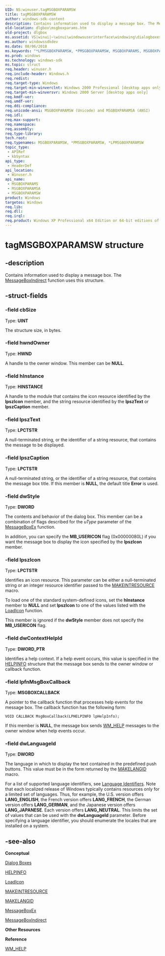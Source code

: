 ```yaml
---
UID: NS:winuser.tagMSGBOXPARAMSW
title: tagMSGBOXPARAMSW
author: windows-sdk-content
description: Contains information used to display a message box. The MessageBoxIndirect function uses this structure.
old-location: dlgbox\msgboxparams.htm
old-project: dlgbox
ms.assetid: VS|winui|~\winui\windowsuserinterface\windowing\dialogboxes\dialogboxreference\dialogboxstructures\msgboxparams.htm
ms.author: windowssdkdev
ms.date: 08/06/2018
ms.keywords: "*LPMSGBOXPARAMSW, *PMSGBOXPARAMSW, MSGBOXPARAMS, MSGBOXPARAMS structure [Dialog Boxes], MSGBOXPARAMSA, MSGBOXPARAMSW, PMSGBOXPARAMS, PMSGBOXPARAMS structure pointer [Dialog Boxes], _win32_MSGBOXPARAMS_str, _win32_msgboxparams_str_cpp, dlgbox.msgboxparams, tagMSGBOXPARAMSW, winui._win32_msgboxparams_str, winuser/MSGBOXPARAMS, winuser/MSGBOXPARAMSA, winuser/MSGBOXPARAMSW, winuser/PMSGBOXPARAMS"
ms.prod: windows
ms.technology: windows-sdk
ms.topic: struct
req.header: winuser.h
req.include-header: Windows.h
req.redist: 
req.target-type: Windows
req.target-min-winverclnt: Windows 2000 Professional [desktop apps only]
req.target-min-winversvr: Windows 2000 Server [desktop apps only]
req.kmdf-ver: 
req.umdf-ver: 
req.ddi-compliance: 
req.unicode-ansi: MSGBOXPARAMSW (Unicode) and MSGBOXPARAMSA (ANSI)
req.idl: 
req.max-support: 
req.namespace: 
req.assembly: 
req.type-library: 
tech.root: 
req.typenames: MSGBOXPARAMSW, *PMSGBOXPARAMSW, *LPMSGBOXPARAMSW
topic_type:
 - APIRef
 - kbSyntax
api_type:
 - HeaderDef
api_location:
 - Winuser.h
api_name:
 - MSGBOXPARAMS
 - MSGBOXPARAMSA
 - MSGBOXPARAMSW
product: Windows
targetos: Windows
req.lib: 
req.dll: 
req.irql: 
req.product: Windows XP Professional x64 Edition or 64-bit editions of     Windows Server 2003
---
```


# tagMSGBOXPARAMSW structure


## -description


Contains information used to display a message box. The <a href="https://msdn.microsoft.com/3834bf46-0952-4e5c-bda4-6997576192d9">MessageBoxIndirect</a> function uses this structure.


## -struct-fields




### -field cbSize

Type: <b>UINT</b>

The structure size, in bytes. 


### -field hwndOwner

Type: <b>HWND</b>

A handle to the owner window. This member can be <b>NULL</b>. 


### -field hInstance

Type: <b>HINSTANCE</b>

A handle to the module that contains the icon resource identified by the 
					<b>lpszIcon</b> member, and the string resource identified by the 
					<b>lpszText</b> or 
					<b>lpszCaption</b> member. 


### -field lpszText

Type: <b>LPCTSTR</b>

A null-terminated string, or the identifier of a string resource, that contains the message to be displayed. 


### -field lpszCaption

Type: <b>LPCTSTR</b>

A null-terminated string, or the identifier of a string resource, that contains the message box title. If this member is <b>NULL</b>, the default title 
					<b>Error</b> is used. 


### -field dwStyle

Type: <b>DWORD</b>

The contents and behavior of the dialog box. This member can be a combination of flags described for the 
					<i>uType</i> parameter of the <a href="https://msdn.microsoft.com/aca871a0-4767-4a7d-ab12-6eb7d03577ef">MessageBoxEx</a> function. 

In addition, you can specify the <b>MB_USERICON</b> flag (0x00000080L) if you want the message box to display the icon specified by the 
					<b>lpszIcon</b> member. 


### -field lpszIcon

Type: <b>LPCTSTR</b>

Identifies an icon resource. This parameter can be either a null-terminated string or an integer resource identifier passed to the <a href="https://msdn.microsoft.com/761df981-776f-43ca-9cc9-bb82a49f66e6">MAKEINTRESOURCE</a> macro. 

To load one of the standard system-defined icons, set the 
						<b>hInstance</b> member to <b>NULL</b> and set 
						<b>lpszIcon</b> to one of the values listed with the <a href="https://msdn.microsoft.com/3a8099f8-9db7-4ef8-838f-ca8f272df531">LoadIcon</a> function. 

This member is ignored if the 
						<b>dwStyle</b> member does not specify the <b>MB_USERICON</b> flag. 


### -field dwContextHelpId

Type: <b>DWORD_PTR</b>

Identifies a help context. If a help event occurs, this value is specified in the <a href="https://msdn.microsoft.com/8320fb68-294b-487b-ab5a-6611bb57cff0">HELPINFO</a> structure that the message box sends to the owner window or callback function. 


### -field lpfnMsgBoxCallback

Type: <b>MSGBOXCALLBACK</b>

A pointer to the callback function that processes help events for the message box. The callback function has the following form:
		

<code>VOID CALLBACK MsgBoxCallback(LPHELPINFO lpHelpInfo);</code>

If this member is <b>NULL</b>, the message box sends 
					<a href="https://msdn.microsoft.com/6a090125-67dd-4267-9973-10e32c6e4f1f">WM_HELP</a> messages to the owner window when help events occur. 


### -field dwLanguageId

Type: <b>DWORD</b>

The language in which to display the text contained in the predefined push buttons. This value must be in the form returned by the 
					<a href="https://msdn.microsoft.com/cdf6424a-bf2b-4c14-8bc7-8b5f04c29ed3">MAKELANGID</a> macro. 

For a list of supported language identifiers, see <a href="https://msdn.microsoft.com/076e2a43-256a-4646-a5c8-1d48ab08ce1a">Language Identifiers</a>. Note that each localized release of Windows typically contains resources only for a limited set of languages. Thus, for example, the U.S. version offers <b>LANG_ENGLISH</b>, the French version offers <b>LANG_FRENCH</b>, the German version offers <b>LANG_GERMAN</b>, and the Japanese version offers <b>LANG_JAPANESE</b>. Each version offers <b>LANG_NEUTRAL</b>. This limits the set of values that can be used with the 
					<b>dwLanguageId</b> parameter. Before specifying a language identifier, you should enumerate the locales that are installed on a system. 


## -see-also




<b>Conceptual</b>



<a href="https://msdn.microsoft.com/07ebee3c-5aa7-4b0d-b6cb-e642e01e1a88">Dialog Boxes</a>



<a href="https://msdn.microsoft.com/8320fb68-294b-487b-ab5a-6611bb57cff0">HELPINFO</a>



<a href="https://msdn.microsoft.com/3a8099f8-9db7-4ef8-838f-ca8f272df531">LoadIcon</a>



<a href="https://msdn.microsoft.com/761df981-776f-43ca-9cc9-bb82a49f66e6">MAKEINTRESOURCE</a>



<a href="https://msdn.microsoft.com/cdf6424a-bf2b-4c14-8bc7-8b5f04c29ed3">MAKELANGID</a>



<a href="https://msdn.microsoft.com/aca871a0-4767-4a7d-ab12-6eb7d03577ef">MessageBoxEx</a>



<a href="https://msdn.microsoft.com/3834bf46-0952-4e5c-bda4-6997576192d9">MessageBoxIndirect</a>



<b>Other Resources</b>



<b>Reference</b>



<a href="https://msdn.microsoft.com/6a090125-67dd-4267-9973-10e32c6e4f1f">WM_HELP</a>
 

 

